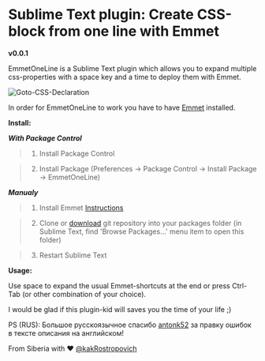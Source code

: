 # Sublime Text plugin: Create CSS-block from one line with Emmet
**v0.0.1**

EmmetOneLine is a Sublime Text plugin which allows you to expand multiple css-properties with a space key and a time to deploy them with Emmet.

![Goto-CSS-Declaration](https://raw.githubusercontent.com/kakRostropovich/EmmetOneLine/master/illustration.gif)

In order for EmmetOneLine to work you have to have [Emmet](https://github.com/sergeche/emmet-sublime) installed.

**Install:**

***With Package Control***

> 1. Install Package Control

> 2. Install Package (Preferences -> Package Control -> Install Package -> EmmetOneLine)

***Manualy***

> 1. Install Emmet [Instructions](https://github.com/sergeche/emmet-sublime#how-to-install)

> 2. Clone or [download](https://github.com/kakRostropovich/EmmetOneLine/archive/master.zip) git repository into your packages folder (in Sublime Text, find 'Browse Packages...' menu item to open this folder)

> 3. Restart Sublime Text

**Usage:**

Use space to expand the usual Emmet-shortcuts at the end or press Ctrl-Tab (or other combination of your choice).

I would be glad if this plugin-kid will saves you the time of your life ;)

PS (RUS): Большое русскоязычное спасибо [antonk52](https://github.com/antonk52) за правку ошибок в тексте описания на английском!

From Siberia with ♥
[@kakRostropovich](https://twitter.com/kakrostropovich)
